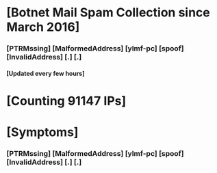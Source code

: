 # [Botnet Mail Spam Collection since March 2016]
### [PTRMssing] [MalformedAddress] [ylmf-pc] [spoof] [InvalidAddress] [.] [.]
#### [Updated every few hours]

# [Counting 91147 IPs]

# [Symptoms] 
###   [PTRMssing] [MalformedAddress] [ylmf-pc] [spoof] [InvalidAddress] [.] [.]
